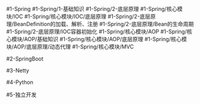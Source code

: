 #1-Spring
	#1-Spring/1-基础知识 
		#1-Spring/2-底层原理 
		#1-Spring/核心模块/IOC 
			#1-Spring/核心模块/IOC/底层原理
				#1-Spring/2-底层原理/BeanDefinition的加载、解析、注册 
				#1-Spring/2-底层原理/Bean的生命周期 
				#1-Spring/2-底层原理/IOC容器初始化 
		#1-Spring/核心模块/AOP 
			#1-Spring/核心模块/AOP/基础知识
			#1-Spring/核心模块/AOP/底层原理 
				#1-Spring/核心模块/AOP/底层原理/动态代理 
		#1-Spring/核心模块/MVC 
	
#2-SpringBoot

#3-Netty 

#4-Python 

#5-独立开发
